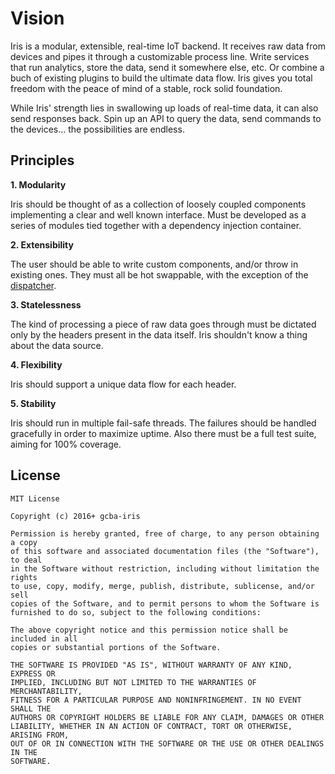 # Vision

Iris is a modular, extensible, real-time IoT backend. It receives raw data from devices and pipes it through a customizable process line. Write services that run analytics, store the data, send it somewhere else, etc. Or combine a buch of existing plugins to build the ultimate data flow. Iris gives you total freedom with the peace of mind of a stable, rock solid foundation.

While Iris' strength lies in swallowing up loads of real-time data, it can also send responses back. Spin up an API to query the data, send commands to the devices... the possibilities are endless.


## Principles

**1. Modularity**

Iris should be thought of as a collection of loosely coupled components implementing a clear and well known interface. Must be developed as a series of modules tied together with a dependency injection container.

**2. Extensibility**

The user should be able to write custom components, and/or throw in existing ones. They must all be hot swappable, with the exception of the [dispatcher](docs/architecture/dispatcher.md).

**3. Statelessness**

The kind of processing a piece of raw data goes through must be dictated only by the headers present in the data itself. Iris shouldn't know a thing about the data source.

**4. Flexibility**

Iris should support a unique data flow for each header.

**5. Stability**

Iris should run in multiple fail-safe threads. The failures should be handled gracefully in order to maximize uptime. Also there must be a full test suite, aiming for 100% coverage.


## License

    MIT License

    Copyright (c) 2016+ gcba-iris

    Permission is hereby granted, free of charge, to any person obtaining a copy
    of this software and associated documentation files (the "Software"), to deal
    in the Software without restriction, including without limitation the rights
    to use, copy, modify, merge, publish, distribute, sublicense, and/or sell
    copies of the Software, and to permit persons to whom the Software is
    furnished to do so, subject to the following conditions:

    The above copyright notice and this permission notice shall be included in all
    copies or substantial portions of the Software.

    THE SOFTWARE IS PROVIDED "AS IS", WITHOUT WARRANTY OF ANY KIND, EXPRESS OR
    IMPLIED, INCLUDING BUT NOT LIMITED TO THE WARRANTIES OF MERCHANTABILITY,
    FITNESS FOR A PARTICULAR PURPOSE AND NONINFRINGEMENT. IN NO EVENT SHALL THE
    AUTHORS OR COPYRIGHT HOLDERS BE LIABLE FOR ANY CLAIM, DAMAGES OR OTHER
    LIABILITY, WHETHER IN AN ACTION OF CONTRACT, TORT OR OTHERWISE, ARISING FROM,
    OUT OF OR IN CONNECTION WITH THE SOFTWARE OR THE USE OR OTHER DEALINGS IN THE
    SOFTWARE.

